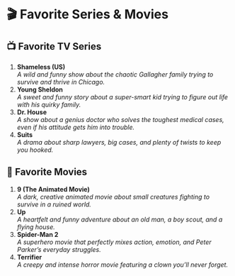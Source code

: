 # 🎬 Favorite Series & Movies  

## 📺 **Favorite TV Series**  
1. **Shameless (US)**  
   *A wild and funny show about the chaotic Gallagher family trying to survive and thrive in Chicago.*  
2. **Young Sheldon**  
   *A sweet and funny story about a super-smart kid trying to figure out life with his quirky family.*  
3. **Dr. House**  
   *A show about a genius doctor who solves the toughest medical cases, even if his attitude gets him into trouble.*  
4. **Suits**  
   *A drama about sharp lawyers, big cases, and plenty of twists to keep you hooked.*  

## 🎥 **Favorite Movies**  
1. **9 (The Animated Movie)**  
   *A dark, creative animated movie about small creatures fighting to survive in a ruined world.*  
2. **Up**  
   *A heartfelt and funny adventure about an old man, a boy scout, and a flying house.*  
3. **Spider-Man 2**  
   *A superhero movie that perfectly mixes action, emotion, and Peter Parker’s everyday struggles.*  
4. **Terrifier**  
   *A creepy and intense horror movie featuring a clown you’ll never forget.*  
